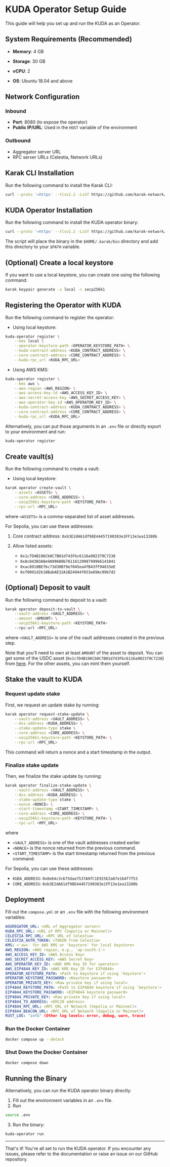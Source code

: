 # KUDA Operator Setup Guide

This guide will help you set up and run the KUDA as an Operator.

## System Requirements (Recommended)

- **Memory**: 4 GB

- **Storage**: 30 GB
- **vCPU**: 2
- **OS**: Ubuntu 18.04 and above

## Network Configuration

### Inbound

- **Port**: 8080 (to expose the operator)
- **Public IP/URL**: Used in the `HOST` variable of the environment

### Outbound

- Aggregator server URL
- RPC server URLs (Celestia, Network URLs)

## Karak CLI Installation

Run the following command to install the Karak CLI:

```bash
curl --proto '=https' --tlsv1.2 -LsSf https://github.com/karak-network/karak-rs/releases/download/karak-cli-v0.2.3/karak-cli-installer.sh | sh
```

## KUDA Operator Installation

Run the following command to install the KUDA operator binary:

```bash
curl --proto '=https' --tlsv1.2 -LsSf https://github.com/karak-network/kuda-operator/releases/download/v0.2.1/kuda-operator-installer.sh | sh
```

The script will place the binary in the `$HOME/.karak/bin` directory and add this directory to your `$PATH` variable.

## (Optional) Create a local keystore

If you want to use a local keystore, you can create one using the following command:

```bash
karak keypair generate -s local -c secp256k1
```

## Registering the Operator with KUDA

Run the following command to register the operator:

- Using local keystore:

```bash
kuda-operator register \
    --kms local \
    --operator-keystore-path <OPERATOR_KEYSTORE_PATH> \
    --kuda-contract-address <KUDA_CONTRACT_ADDRESS> \
    --core-contract-address <CORE_CONTRACT_ADDRESS> \
    --kuda-rpc_url <KUDA_RPC_URL>
```

- Using AWS KMS:

```bash
kuda-operator register \
    --kms aws \
    --aws-region <AWS_REGION> \
    --aws-access-key-id <AWS_ACCESS_KEY_ID> \
    --aws-secret-access-key <AWS_SECRET_ACCESS_KEY> \
    --aws-operator-key-id <AWS_OPERATOR_KEY_ID> \
    --kuda-contract-address <KUDA_CONTRACT_ADDRESS> \
    --core-contract-address <CORE_CONTRACT_ADDRESS> \
    --kuda-rpc_url <KUDA_RPC_URL>
```

Alternatively, you can put those arguments in an `.env` file or directly export to your environment and run:

```bash
kuda-operator register
```

## Create vault(s)

Run the following command to create a vault:

- Using local keystore:

```bash
karak operator create-vault \
    --assets <ASSETS> \
    --core-address <CORE_ADDRESS> \
    --secp256k1-keystore-path <KEYSTORE_PATH> \
    --rpc-url <RPC_URL>
```

where `<ASSETS>` is a comma-separated list of asset addresses.

For Sepolia, you can use these addresses:

1. Core contract address: `0xb3E2dA61df98E44457190383e1FF13e1ea13280b`

2. Allow listed assets:
    - `0x1c7D4B196Cb0C7B01d743Fbc6116a902379C7238`
    - `0x8c843B3A8e9A99680b7611612998799966141841`
    - `0xac8910BEf6c73d30B79e7045ea4fB43fF94833eE`
    - `0xf0091d2b18BabAE32A1B24944f653e69Ac99b7d2`

## (Optional) Deposit to vault

Run the following command to deposit to a vault:

```bash
karak operator deposit-to-vault \
    --vault-address <VAULT_ADDRESS> \
    --amount <AMOUNT> \
    --secp256k1-keystore-path <KEYSTORE_PATH>
    --rpc-url <RPC_URL>
```

where `<VAULT_ADDRESS>` is one of the vault addresses created in the previous step.

Note that you'll need to own at least `AMOUNT` of the asset to deposit.
You can get some of the USDC asset (`0x1c7D4B196Cb0C7B01d743Fbc6116a902379C7238`) from [here](https://faucet.circle.com/).
For the other assets, you can mint them yourself.

<!-- TODO: Add mint command -->

## Stake the vault to KUDA

### Request update stake

First, we request an update stake by running:

```bash
karak operator request-stake-update \
    --vault-address <VAULT_ADDRESS> \
    --dss-address <KUDA_ADDRESS> \
    --stake-update-type stake \
    --core-address <CORE_ADDRESS> \
    --secp256k1-keystore-path <KEYSTORE_PATH> \
    --rpc-url <RPC_URL>
```

This command will return a nonce and a start timestamp in the output.

### Finalize stake update

Then, we finalize the stake update by running:

```bash
karak operator finalize-stake-update \
    --vault-address <VAULT_ADDRESS> \
    --dss-address <KUDA_ADDRESS> \
    --stake-update-type stake \
    --nonce <NONCE> \
    --start-timestamp <START_TIMESTAMP> \
    --core-address <CORE_ADDRESS> \
    --secp256k1-keystore-path <KEYSTORE_PATH> \
    --rpc-url <RPC_URL>
```

where

- `<VAULT_ADDRESS>` is one of the vault addresses created earlier
- `<NONCE>` is the nonce returned from the previous command.
- `<START_TIMESTAMP>` is the start timestamp returned from the previous command.

For Sepolia, you can use these addresses:

- `KUDA_ADDRESS`: `0x0e64c3c675dae7537A9fC1E925E2a87e164f7f53`
- `CORE_ADDRESS`: `0xb3E2dA61df98E44457190383e1FF13e1ea13280b`

## Deployment

Fill out the `compose.yml` or an `.env` file with the following environment variables:

```yaml
AGGREGATOR_URL: <URL of Aggregator server>
KUDA_RPC_URL: <URL of RPC (Sepolia or Mainnet)>
CELESTIA_RPC_URL: <RPC URL of Celestia>
CELESTIA_AUTH_TOKEN: <TOKEN from Celestia>
KMS: <'aws' for AWS KMS or 'keystore' for local keystore>
AWS_REGION: <AWS region, e.g., 'ap-south-1'>
AWS_ACCESS_KEY_ID: <AWS Access Key>
AWS_SECRET_ACCESS_KEY: <AWS Secret Key>
AWS_OPERATOR_KEY_ID: <AWS KMS Key ID for operator>
AWS_EIP4844_KEY_ID: <AWS KMS Key ID for EIP4844>
OPERATOR_KEYSTORE_PATH: <Path to keystore if using 'keystore'>
OPERATOR_KEYSTORE_PASSWORD: <Keystore password>
OPERATOR_PRIVATE_KEY: <Raw private key if using local>
EIP4844_KEYSTORE_PATH: <Path to EIP4844 keystore if using 'keystore'>
EIP4844_KEYSTORE_PASSWORD: <EIP4844 keystore password>
EIP4844_PRIVATE_KEY: <Raw private key if using local>
EIP4844_TO_ADDRESS: <ERC20 address>
EIP4844_RPC_URL: <RPC URL of Network (Sepolia or Mainnet)>
EIP4844_BEACON_URL: <RPC URL of Network (Sepolia or Mainnet)>
RUST_LOG: "info" (Other log levels: error, debug, warn, trace)
```

### Run the Docker Container

```bash
docker compose up --detach
```

### Shut Down the Docker Container

```bash
docker compose down
```

## Running the Binary

Alternatively, you can run the KUDA operator binary directly:

1. Fill out the environment variables in an `.env` file.
2. Run

```bash
source .env
```

3. Run the binary:

```bash
kuda-operator run
```

---

That's it! You're all set to run the KUDA operator. If you encounter any issues, please refer to the documentation or raise an issue on our GitHub repository.
